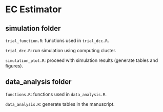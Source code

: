 # EC Estimator

## simulation folder

`trial_function.R`: functions used in `trial_dcc.R`.

`trial_dcc.R`: run simulation using computing cluster.

`simulation_plot.R`: proceed with simulation results (generate tables and figures).

## data_analysis folder

`functions.R`: functions used in `data_analysis.R`.

`data_analysis.R`: generate tables in the manuscript.
